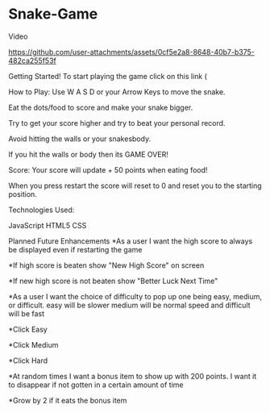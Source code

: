 # Snake-Game

Video

https://github.com/user-attachments/assets/0cf5e2a8-8648-40b7-b375-482ca255f53f



Getting Started!
To start playing the game click on this link (

How to Play:
Use W A S D or your Arrow Keys to move the snake.

Eat the dots/food to score and make your snake bigger.

Try to get your score higher and try to beat your personal record.

Avoid hitting the walls or your snakesbody.

If you hit the walls or body then its GAME OVER!

Score:
Your score will update + 50 points when eating food!

When you press restart the score will reset to 0 and reset you to the starting position.


Technologies Used:

JavaScript
HTML5
CSS

Planned Future Enhancements
*As a user I want the high score to always be displayed even if restarting the game 

*If high score is beaten show "New High Score" on screen 

*If new high score is not beaten show "Better Luck Next Time"

*As a user I want the choice of difficulty to pop up one being easy, medium, or difficult. easy will be slower medium will be normal speed and difficult will be fast

*Click Easy

*Click Medium

*Click Hard

*At random times I want a bonus item to show up with 200 points. I want it to disappear if not gotten in a certain amount of time

*Grow by 2 if it eats the bonus item

